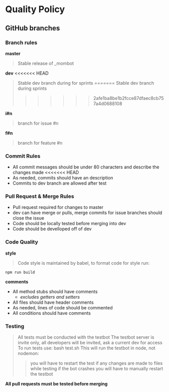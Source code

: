 # Quality Policy

## GitHub branches

### Branch rules

**master**
> Stable release of _mombot

**dev**
<<<<<<< HEAD
> Stable dev branch during for sprints
=======
> Stable dev branch during sprints
>>>>>>> 2afe1ba8be1b2fcce87dfaec8cb757a4d0688108

**i#n**
> branch for issue #n

**f#n**
> branch for feature #n

### Commit Rules

- All commit messages should be under 80 characters and describe the changes made
<<<<<<< HEAD
- As needed, commits should have an description
- Commits to dev branch are allowed after test

### Pull Request & Merge Rules

- Pull request required for changes to master
- dev can have merge or pulls, merge commits for issue branches should close the issue
- Code should be locally tested before merging into dev
- Code should be develloped off of dev

### Code Quality

**style**
> Code style is maintained by babel, to format code for style run:

    npm run build

**comments**
- All method stubs should have comments
    - *excludes getters and setters*
- All files should have header comments
- As needed, lines of code should be commented
- All conditions should have comments

### Testing

> All tests must be conducted with the testbot
> The testbot server is invite only, all developers will be invited, ask a current dev for access
> To run tests use:
    bash test.sh
> This will run the testbot in node, not nodemon:
>> you will have to restart the test if any changes are made to files while testing
>> if the bot crashes you will have to manually restart the testbot

**All pull requests must be tested before merging**